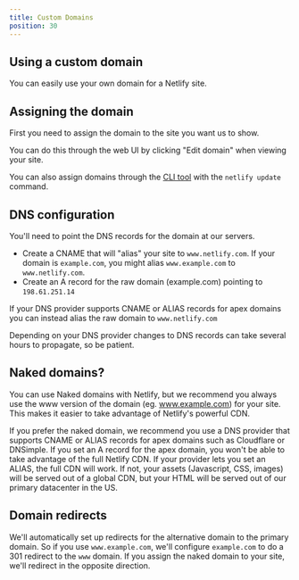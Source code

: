 ```yaml
---
title: Custom Domains
position: 30
---
```


## Using a custom domain

You can easily use your own domain for a Netlify site.

## Assigning the domain

First you need to assign the domain to the site you want us to show.

You can do this through the web UI by clicking "Edit domain" when viewing your site.

You can also assign domains through the [CLI tool](/docs/cli) with the `netlify update` command.

## DNS configuration

You'll need to point the DNS records for the domain at our servers.

* Create a CNAME that will "alias" your site to `www.netlify.com`. If your domain is `example.com`, you might alias `www.example.com` to `www.netlify.com`.
* Create an A record for the raw domain (example.com) pointing to `198.61.251.14`

If your DNS provider supports CNAME or ALIAS records for apex domains you can instead alias the raw domain to `www.netlify.com`

Depending on your DNS provider changes to DNS records can take several hours to propagate, so be patient.

## Naked domains?

You can use Naked domains with Netlify, but we recommend you always use the www version of the domain (eg. www.example.com) for your site. This makes it easier to take advantage of Netlify's powerful CDN.

If you prefer the naked domain, we recommend you use a DNS provider that supports CNAME or ALIAS records for apex domains such as Cloudflare or DNSimple. If you set an A record for the apex domain, you won't be able to take advantage of the full Netlify CDN. If your provider lets you set an ALIAS, the full CDN will work. If not, your assets (Javascript, CSS, images) will be served out of a global CDN, but your HTML will be served out of our primary datacenter in the US.

## Domain redirects

We'll automatically set up redirects for the alternative domain to the primary domain. So if you use `www.example.com`, we'll configure `example.com` to do a 301 redirect to the `www` domain. If you assign the naked domain to your site, we'll redirect in the opposite direction.
